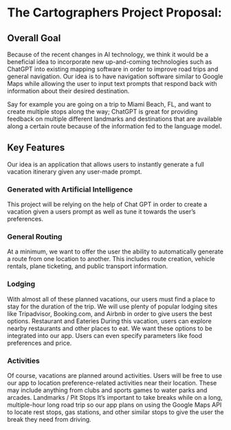 # The Cartographers Project Proposal: 

## Overall Goal
Because of the recent changes in AI technology, we think it would be a beneficial idea to incorporate new up-and-coming technologies such as ChatGPT into existing mapping software in order to improve road trips and general navigation. Our idea is to have navigation software similar to Google Maps while allowing the user to input text prompts that respond back with information about their desired destination.

Say for example you are going on a trip to Miami Beach, FL, and want to create multiple stops along the way; ChatGPT is great for providing feedback on multiple different landmarks and destinations that are available along a certain route because of the information fed to the language model. 

## Key Features
Our idea is an application that allows users to instantly generate a full vacation itinerary given any user-made prompt.

### Generated with Artificial Intelligence
This project will be relying on the help of Chat GPT in order to create a vacation given a users prompt as well as tune it towards the user’s preferences.

### General Routing
At a minimum, we want to offer the user the ability to automatically generate a route from one location to another. This includes route creation, vehicle rentals, plane ticketing, and public transport information.

### Lodging
With almost all of these planned vacations, our users must find a place to stay for the duration of the trip. We will use plenty of popular lodging sites like Tripadvisor, Booking.com, and Airbnb in order to give users the best options.
Restaurant and Eateries
During this vacation, users can explore nearby restaurants and other places to eat. We want these options to be integrated into our app. Users can even specify parameters like food preferences and price.

### Activities
Of course, vacations are planned around activities. Users will be free to use our app to location preference-related activities near their location. These may include anything from clubs and sports games to water parks and arcades.
Landmarks / Pit Stops
It’s important to take breaks while on a long, multiple-hour long road trip so our app plans on using the Google Maps API to locate rest stops, gas stations, and other similar stops to give the user the break they need from driving.
